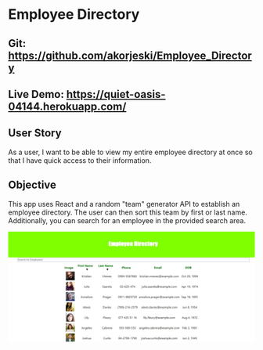 # Employee Directory
## Git: https://github.com/akorjeski/Employee_Directory
## Live Demo: https://quiet-oasis-04144.herokuapp.com/ 

## User Story
As a user, I want to be able to view my entire employee directory at once so that I have quick access to their information.
## Objective
This app uses React and a random "team" generator API to establish an employee directory. The user can then sort this team by first or last name. Additionally, you can search for an employee in the provided search area.


![image](./Screenshot.jpg)
